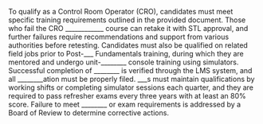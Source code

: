 To qualify as a Control Room Operator (CRO), candidates must meet specific training requirements outlined in the provided document. Those who fail the CRO ____________ course can retake it with STL approval, and further failures require recommendations and support from various authorities before retesting. Candidates must also be qualified on related field jobs prior to Post-___ Fundamentals training, during which they are mentored and undergo unit-________ console training using simulators. Successful completion of ________ is verified through the LMS system, and all ________ation must be properly filed. ___s must maintain qualifications by working shifts or completing simulator sessions each quarter, and they are required to pass refresher exams every three years with at least an 80% score. Failure to meet ________ or exam requirements is addressed by a Board of Review to determine corrective actions.